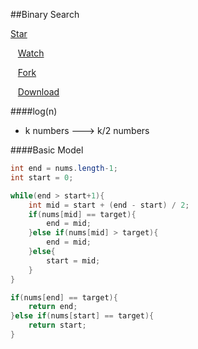 ##Binary Search


<!-- Place this tag where you want the button to render. -->
<div>
<a class="github-button" href="https://github.com/rwang23/LintCodeBook" data-style="mega" data-count-href="/rwang23/LintCodeBook/stargazers" data-count-api="/repos/rwang23/LintCodeBook#stargazers_count" data-count-aria-label="# stargazers on GitHub" aria-label="Star rwang23/LintCodeBook on GitHub">Star</a>

&nbsp;&nbsp;
<a class="github-button" href="https://github.com/rwang23/LintCodeBook" data-style="mega" data-count-href="/rwang23/LintCodeBook/watchers" data-count-api="/repos/rwang23/LintCodeBook#subscribers_count" data-count-aria-label="# watchers on GitHub" aria-label="Watch rwang23/LintCodeBook on GitHub">Watch</a>

&nbsp;&nbsp;
<a class="github-button" href="https://github.com/rwang23/LintCodeBook/fork" data-style="mega" data-count-href="/rwang23/LintCodeBook/network" data-count-api="/repos/rwang23/LintCodeBook#forks_count" data-count-aria-label="# forks on GitHub" aria-label="Fork rwang23/LintCodeBook on GitHub">Fork</a>

&nbsp;&nbsp;
<a class="github-button" href="https://github.com/rwang23/LintCodeBook/archive/master.zip" data-style="mega" aria-label="Download rwang23/LintCodeBook on GitHub">Download</a>
</div>

####log(n)
- k numbers ---> k/2 numbers

####Basic Model

```java
int end = nums.length-1;
int start = 0;

while(end > start+1){
    int mid = start + (end - start) / 2;
    if(nums[mid] == target){
        end = mid;
    }else if(nums[mid] > target){
        end = mid;
    }else{
        start = mid;
    }
}

if(nums[end] == target){
    return end;
}else if(nums[start] == target){
    return start;
}

```

<!-- Place this tag right after the last button or just before your close body tag. -->
<script async defer id="github-bjs" src="https://buttons.github.io/buttons.js"></script>
